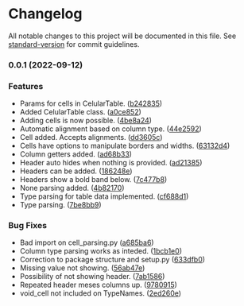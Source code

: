 # Changelog

All notable changes to this project will be documented in this file. See [standard-version](https://github.com/conventional-changelog/standard-version) for commit guidelines.

### 0.0.1 (2022-09-12)


### Features

*  Params for cells in CelularTable. ([b242835](https://github.com/Kyostenas/celulartable/commit/b242835b317cddc29ff13a03eb82f13159089ea3))
* Added CelularTable class. ([a0ce852](https://github.com/Kyostenas/celulartable/commit/a0ce852bb50479d76b1c7cdfc480cb6579e27008))
* Adding cells is now possible. ([4be8a24](https://github.com/Kyostenas/celulartable/commit/4be8a24e4edf96ae286c14d28b8078f9b352ce17))
* Automatic alignment based on column type. ([44e2592](https://github.com/Kyostenas/celulartable/commit/44e259222098194e15f42c01d8cc77cbbb521ae2))
* Cell added. Accepts alignments. ([dd3605c](https://github.com/Kyostenas/celulartable/commit/dd3605cb53ff8ef243ab5a36aac5688c4a0e7d9b))
* Cells have options to manipulate borders and widths. ([63132d4](https://github.com/Kyostenas/celulartable/commit/63132d40da8fc7988f7dae6c23b50cc8a4fb8340))
* Column getters added. ([ad68b33](https://github.com/Kyostenas/celulartable/commit/ad68b33f3a4179b6620d7ff5bf9336d53f70cf9f))
* Header auto hides when nothing is provided. ([ad21385](https://github.com/Kyostenas/celulartable/commit/ad2138510727b85623126e0e657e4998fcc8f675))
* Headers can be added. ([186248e](https://github.com/Kyostenas/celulartable/commit/186248ed071677ccfe4aced80e56f327a4a2d754))
* Headers show a bold band below. ([7c477b8](https://github.com/Kyostenas/celulartable/commit/7c477b81773e7b4aae6b6f2e409e93f461c343e7))
* None parsing added. ([4b82170](https://github.com/Kyostenas/celulartable/commit/4b82170c0bb6230a3458d04845d582e96e2b8e65))
* Type parsing for table data implemented. ([cf688d1](https://github.com/Kyostenas/celulartable/commit/cf688d1f38b4792d0a95d0f8c55c10aeb2897b3e))
* Type parsing. ([7be8bb9](https://github.com/Kyostenas/celulartable/commit/7be8bb9a5297f4851ce014a871d05f4dfa2c302a))


### Bug Fixes

* Bad import on cell_parsing.py ([a685ba6](https://github.com/Kyostenas/celulartable/commit/a685ba61216e8c035e0d2fe5022c462de95e712e))
* Column type parsing works as inteded. ([1bcb1e0](https://github.com/Kyostenas/celulartable/commit/1bcb1e0ea928257ad6bfca52ceaea5418dc3aab4))
* Correction to package structure and setup.py ([633dfb0](https://github.com/Kyostenas/celulartable/commit/633dfb097b378821e9c90d092b6856de7114eb69))
* Missing value not showing. ([56ab47e](https://github.com/Kyostenas/celulartable/commit/56ab47e95a983b05036ebd76e6212d3b110b1582))
* Possibility of not showing header. ([7ab1586](https://github.com/Kyostenas/celulartable/commit/7ab1586e1c5f5fa0b71e71a74295522ad9a705a3))
* Repeated header meses columns up. ([9780915](https://github.com/Kyostenas/celulartable/commit/9780915e908581804509ca455a75d7b57bb4f953))
* void_cell not included on TypeNames. ([2ed260e](https://github.com/Kyostenas/celulartable/commit/2ed260ebc565c5c5a460e9033ceff7832cc94f08))
